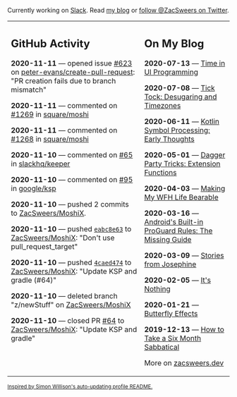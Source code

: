 Currently working on [Slack](https://slack.com/). Read [my blog](https://zacsweers.dev/) or [follow @ZacSweers on Twitter](https://twitter.com/ZacSweers).

<table><tr><td valign="top" width="60%">

## GitHub Activity
<!-- githubActivity starts -->
**2020-11-11** — opened issue [#623](https://api.github.com/repos/peter-evans/create-pull-request/issues/623) on [peter-evans/create-pull-request](https://api.github.com/repos/peter-evans/create-pull-request): "PR creation fails due to branch mismatch"

**2020-11-11** — commented on [#1269](https://github.com/square/moshi/issues/1269#issuecomment-725572764) in [square/moshi](https://api.github.com/repos/square/moshi)

**2020-11-11** — commented on [#1268](https://github.com/square/moshi/issues/1268#issuecomment-725265443) in [square/moshi](https://api.github.com/repos/square/moshi)

**2020-11-10** — commented on [#65](https://github.com/slackhq/keeper/issues/65#issuecomment-725155283) in [slackhq/keeper](https://api.github.com/repos/slackhq/keeper)

**2020-11-10** — commented on [#95](https://github.com/google/ksp/issues/95#issuecomment-725071873) in [google/ksp](https://api.github.com/repos/google/ksp)

**2020-11-10** — pushed 2 commits to [ZacSweers/MoshiX](https://api.github.com/repos/ZacSweers/MoshiX).

**2020-11-10** — pushed [`eabc8e63`](https://github.com/ZacSweers/MoshiX/commit/eabc8e63f5260dc857b4232d2ea1033b431dfcf8) to [ZacSweers/MoshiX](https://api.github.com/repos/ZacSweers/MoshiX): "Don't use pull_request_target"

**2020-11-10** — pushed [`4caed474`](https://github.com/ZacSweers/MoshiX/commit/4caed474a02defef867bd3d10c1b54ac4016dc90) to [ZacSweers/MoshiX](https://api.github.com/repos/ZacSweers/MoshiX): "Update KSP and gradle (#64)"

**2020-11-10** — deleted branch "z/newStuff" on [ZacSweers/MoshiX](https://api.github.com/repos/ZacSweers/MoshiX)

**2020-11-10** — closed PR [#64](https://api.github.com/repos/ZacSweers/MoshiX/pulls/64) to [ZacSweers/MoshiX](https://api.github.com/repos/ZacSweers/MoshiX): "Update KSP and gradle"
<!-- githubActivity ends -->
</td><td valign="top" width="40%">

## On My Blog
<!-- blog starts -->
**2020-07-13** — [Time in UI Programming](https://www.zacsweers.dev/time-in-ui/)

**2020-07-08** — [Tick Tock: Desugaring and Timezones](https://www.zacsweers.dev/ticktock-desugaring-timezones/)

**2020-06-11** — [Kotlin Symbol Processing: Early Thoughts](https://www.zacsweers.dev/kotlin-symbol-processor-early-thoughts/)

**2020-05-01** — [Dagger Party Tricks: Extension Functions](https://www.zacsweers.dev/dagger-party-tricks-extension-functions/)

**2020-04-03** — [Making My WFH Life Bearable](https://www.zacsweers.dev/making-wfh-life-bearable/)

**2020-03-16** — [Android's Built-in ProGuard Rules: The Missing Guide](https://www.zacsweers.dev/android-proguard-rules/)

**2020-03-09** — [Stories from Josephine](https://www.zacsweers.dev/stories-from-josephine/)

**2020-02-05** — [It's Nothing](https://www.zacsweers.dev/its-nothing/)

**2020-01-21** — [Butterfly Effects](https://www.zacsweers.dev/butterfly-effects/)

**2019-12-13** — [How to Take a Six Month Sabbatical](https://www.zacsweers.dev/how-to-take-a-six-month-sabbatical/)
<!-- blog ends -->
More on [zacsweers.dev](https://zacsweers.dev/)
</td></tr></table>

<sub><a href="https://simonwillison.net/2020/Jul/10/self-updating-profile-readme/">Inspired by Simon Willison's auto-updating profile README.</a></sub>